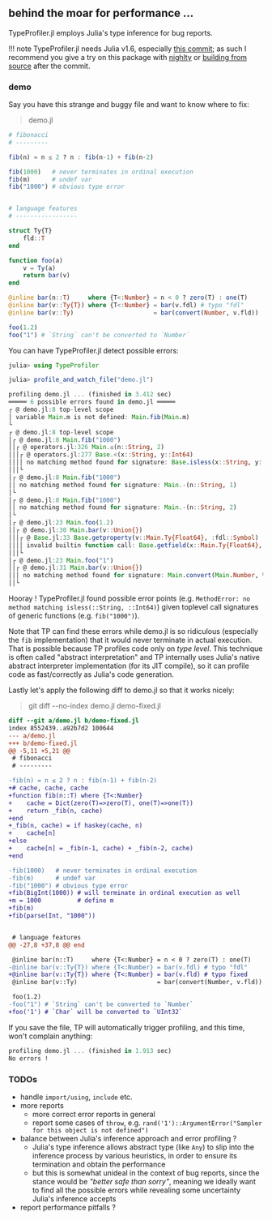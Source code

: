 ## behind the moar for performance ...

TypeProfiler.jl employs Julia's type inference for bug reports.

!!! note
    TypeProfiler.jl needs Julia v1.6, especially [this commit](https://github.com/JuliaLang/julia/commit/d5cf73ffffbab40ae06cc1ec99cac9d8e3d2b6a2);
    as such I recommend you give a try on this package with [nighlty](https://julialang.org/downloads/nightlies/)
    or [building from source](https://github.com/JuliaLang/julia) after the commit.


### demo

Say you have this strange and buggy file and want to know where to fix:

> demo.jl

```julia
# fibonacci
# ---------

fib(n) = n ≤ 2 ? n : fib(n-1) + fib(n-2)

fib(1000)   # never terminates in ordinal execution
fib(m)      # undef var
fib("1000") # obvious type error


# language features
# -----------------

struct Ty{T}
    fld::T
end

function foo(a)
    v = Ty(a)
    return bar(v)
end

@inline bar(n::T)     where {T<:Number} = n < 0 ? zero(T) : one(T)
@inline bar(v::Ty{T}) where {T<:Number} = bar(v.fdl) # typo "fdl"
@inline bar(v::Ty)                      = bar(convert(Number, v.fld))

foo(1.2)
foo("1") # `String` can't be converted to `Number`
```

You can have TypeProfiler.jl detect possible errors:

```julia
julia> using TypeProfiler

julia> profile_and_watch_file("demo.jl")

profiling demo.jl ... (finished in 3.412 sec)
═════ 6 possible errors found in demo.jl ═════
┌ @ demo.jl:8 top-level scope
│ variable Main.m is not defined: Main.fib(Main.m)
└
┌ @ demo.jl:8 top-level scope
│┌ @ demo.jl:8 Main.fib("1000")
││┌ @ operators.jl:326 Main.≤(n::String, 2)
│││┌ @ operators.jl:277 Base.<(x::String, y::Int64)
││││ no matching method found for signature: Base.isless(x::String, y::Int64)
│││└
│┌ @ demo.jl:8 Main.fib("1000")
││ no matching method found for signature: Main.-(n::String, 1)
│└
│┌ @ demo.jl:8 Main.fib("1000")
││ no matching method found for signature: Main.-(n::String, 2)
│└
│┌ @ demo.jl:23 Main.foo(1.2)
││┌ @ demo.jl:30 Main.bar(v::Union{})
│││┌ @ Base.jl:33 Base.getproperty(v::Main.Ty{Float64}, :fdl::Symbol)
││││ invalid builtin function call: Base.getfield(x::Main.Ty{Float64}, f::Symbol)
│││└
│┌ @ demo.jl:23 Main.foo("1")
││┌ @ demo.jl:31 Main.bar(v::Union{})
│││ no matching method found for signature: Main.convert(Main.Number, %2::String)
││└
```

Hooray !
TypeProfiler.jl found possible error points (e.g. `MethodError: no method matching isless(::String, ::Int64)`) given toplevel call signatures of generic functions (e.g. `fib("1000")`).

Note that TP can find these errors while demo.jl is so ridiculous (especially the `fib` implementation) that it would never terminate in actual execution.
That is possible because TP profiles code only on _type level_.
This technique is often called "abstract interpretation" and TP internally uses Julia's native abstract interpreter implementation (for its JIT compile), so it can profile code as fast/correctly as Julia's code generation.

Lastly let's apply the following diff to demo.jl so that it works nicely:

> git diff --no-index demo.jl demo-fixed.jl

```diff
diff --git a/demo.jl b/demo-fixed.jl
index 8552439..a92b7d2 100644
--- a/demo.jl
+++ b/demo-fixed.jl
@@ -5,11 +5,21 @@
 # fibonacci
 # ---------

-fib(n) = n ≤ 2 ? n : fib(n-1) + fib(n-2)
+# cache, cache, cache
+function fib(n::T) where {T<:Number}
+    cache = Dict(zero(T)=>zero(T), one(T)=>one(T))
+    return _fib(n, cache)
+end
+_fib(n, cache) = if haskey(cache, n)
+    cache[n]
+else
+    cache[n] = _fib(n-1, cache) + _fib(n-2, cache)
+end

-fib(1000)   # never terminates in ordinal execution
-fib(m)      # undef var
-fib("1000") # obvious type error
+fib(BigInt(1000)) # will terminate in ordinal execution as well
+m = 1000          # define m
+fib(m)
+fib(parse(Int, "1000"))


 # language features
@@ -27,8 +37,8 @@ end

 @inline bar(n::T)     where {T<:Number} = n < 0 ? zero(T) : one(T)
-@inline bar(v::Ty{T}) where {T<:Number} = bar(v.fdl) # typo "fdl"
+@inline bar(v::Ty{T}) where {T<:Number} = bar(v.fld) # typo fixed
 @inline bar(v::Ty)                      = bar(convert(Number, v.fld))

 foo(1.2)
-foo("1") # `String` can't be converted to `Number`
+foo('1') # `Char` will be converted to `UInt32`
```

If you save the file, TP will automatically trigger profiling, and this time, won't complain anything:

```julia
profiling demo.jl ... (finished in 1.913 sec)
No errors !
```


### TODOs

- handle `import/using`, `include` etc.
- more reports
  * more correct error reports in general
  * report some cases of `throw`, e.g. `rand('1')::ArgumentError("Sampler for this object is not defined")`
- balance between Julia's inference approach and error profiling ?
  - Julia's type inference allows abstract type (like `Any`) to slip into the inference process by various heuristics, in order to ensure its termination and obtain the performance
  - but this is somewhat unideal in the context of bug reports, since the stance would be _"better safe than sorry"_, meaning we ideally want to find all the possible errors while revealing some uncertainty Julia's inference accepts
- report performance pitfalls ?
